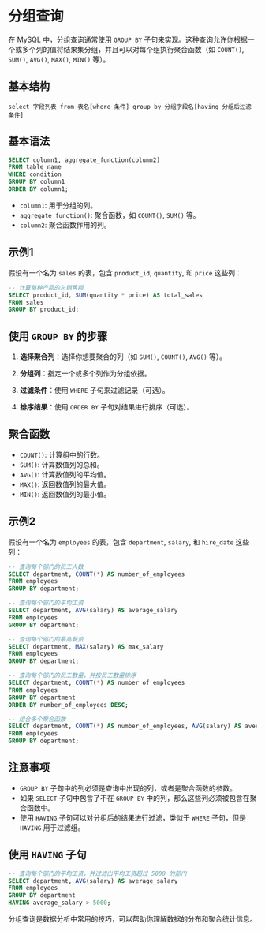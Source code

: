 # 分组查询

在 MySQL 中，分组查询通常使用 `GROUP BY` 子句来实现。这种查询允许你根据一个或多个列的值将结果集分组，并且可以对每个组执行聚合函数（如 `COUNT()`, `SUM()`, `AVG()`, `MAX()`, `MIN()` 等）。

## 基本结构

`select 字段列表 from 表名[where 条件] group by 分组字段名[having 分组后过滤条件]`

## 基本语法

```sql
SELECT column1, aggregate_function(column2)
FROM table_name
WHERE condition
GROUP BY column1
ORDER BY column1;
```

- `column1`: 用于分组的列。
- `aggregate_function()`: 聚合函数，如 `COUNT()`, `SUM()` 等。
- `column2`: 聚合函数作用的列。

## 示例1

假设有一个名为 `sales` 的表，包含 `product_id`, `quantity`, 和 `price` 这些列：

```sql
-- 计算每种产品的总销售额
SELECT product_id, SUM(quantity * price) AS total_sales
FROM sales
GROUP BY product_id;
```

## 使用 `GROUP BY` 的步骤

1. **选择聚合列**：选择你想要聚合的列（如 `SUM()`, `COUNT()`, `AVG()` 等）。

2. **分组列**：指定一个或多个列作为分组依据。

3. **过滤条件**：使用 `WHERE` 子句来过滤记录（可选）。

4. **排序结果**：使用 `ORDER BY` 子句对结果进行排序（可选）。

## 聚合函数

- `COUNT()`: 计算组中的行数。
- `SUM()`: 计算数值列的总和。
- `AVG()`: 计算数值列的平均值。
- `MAX()`: 返回数值列的最大值。
- `MIN()`: 返回数值列的最小值。

## 示例2

假设有一个名为 `employees` 的表，包含 `department`, `salary`, 和 `hire_date` 这些列：

```sql
-- 查询每个部门的员工人数
SELECT department, COUNT(*) AS number_of_employees
FROM employees
GROUP BY department;

-- 查询每个部门的平均工资
SELECT department, AVG(salary) AS average_salary
FROM employees
GROUP BY department;

-- 查询每个部门的最高薪资
SELECT department, MAX(salary) AS max_salary
FROM employees
GROUP BY department;

-- 查询每个部门的员工数量，并按员工数量排序
SELECT department, COUNT(*) AS number_of_employees
FROM employees
GROUP BY department
ORDER BY number_of_employees DESC;

-- 组合多个聚合函数
SELECT department, COUNT(*) AS number_of_employees, AVG(salary) AS average_salary
FROM employees
GROUP BY department;
```

## 注意事项

- `GROUP BY` 子句中的列必须是查询中出现的列，或者是聚合函数的参数。
- 如果 `SELECT` 子句中包含了不在 `GROUP BY` 中的列，那么这些列必须被包含在聚合函数中。
- 使用 `HAVING` 子句可以对分组后的结果进行过滤，类似于 `WHERE` 子句，但是 `HAVING` 用于过滤组。

## 使用 `HAVING` 子句

```sql
-- 查询每个部门的平均工资，并过滤出平均工资超过 5000 的部门
SELECT department, AVG(salary) AS average_salary
FROM employees
GROUP BY department
HAVING average_salary > 5000;
```

分组查询是数据分析中常用的技巧，可以帮助你理解数据的分布和聚合统计信息。
